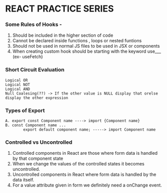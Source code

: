 # REACT PRACTICE SERIES

### Some Rules of Hooks -

1. Should be included in the higher section of code
2. Cannot be declared inside functions , loops or nested funtions
3. Should not be used in normal JS files to be used in JSX or components
4. When creating custom hook should be starting with the keyword use___ (ex- useFetch)


### Short Circuit Evaluation
    Logical OR
    Logical NOT
    Logical AND
    Null Coalesing(??) -> If the other value is NULL display that orelse display the other expression

### Types of Export

    A. export const Component name ----> import {Component name}
    B. const Component name ...
            export default component name; -----> import Component name
  
### Controlled vs Uncontrolled
1. Controlled components in React are those where form data is handled by that component state
2. When we change the values of the controlled states it becomes uncontrolled.
3. Uncontrolled components in React where form data is handled by the data itself.
4. For a value attribute given in form we definitely need a onChange event.